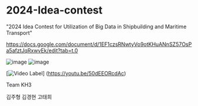 # 2024-Idea-contest

"2024 Idea Contest for Utilization of Big Data in Shipbuilding and Maritime Transport"


https://docs.google.com/document/d/1EF1czsRNwtyVo9otKHuANnSZ57OsPa5afztJqRxwvEk/edit?tab=t.0

![image](https://github.com/user-attachments/assets/e73803e4-7d89-4c69-aa1a-6971524c1a03)
![image](https://github.com/user-attachments/assets/fdfebace-6bcd-4c31-917e-17babecd9fe0)

[![Video Label](http://img.youtube.com/vi/50dEEORcdAc/0.jpg)]
(https://youtu.be/50dEEORcdAc)


Team KH3

김주형 김경현 고태희
